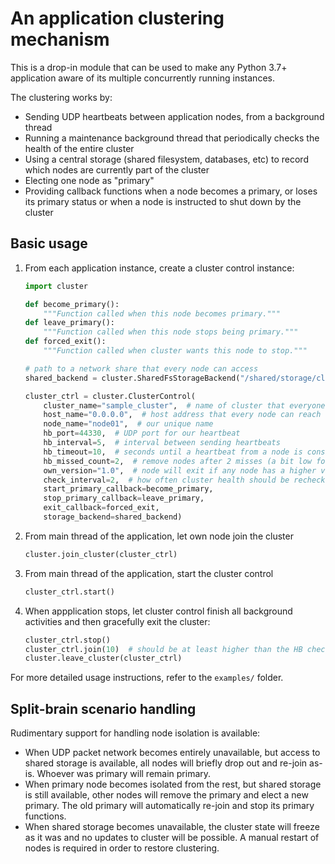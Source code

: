 # An application clustering mechanism

This is a drop-in module that can be used to make any Python 3.7+ application
aware of its multiple concurrently running instances. 

The clustering works by:

 * Sending UDP heartbeats between application nodes, from a background thread
 * Running a maintenance background thread that periodically checks the health
    of the entire cluster
 * Using a central storage (shared filesystem, databases, etc) to record which
    nodes are currently part of the cluster
 * Electing one node as "primary"
 * Providing callback functions when a node becomes a primary, or loses its 
    primary status or when a node is instructed to shut down by the cluster

## Basic usage

1. From each application instance, create a cluster control instance:
    ```python
    import cluster
    
    def become_primary():
        """Function called when this node becomes primary."""
    def leave_primary():
        """Function called when this node stops being primary."""
    def forced_exit():
        """Function called when cluster wants this node to stop."""
    
    # path to a network share that every node can access
    shared_backend = cluster.SharedFsStorageBackend("/shared/storage/clustering")
    
    cluster_ctrl = cluster.ClusterControl(
        cluster_name="sample_cluster",  # name of cluster that everyone joins
        host_name="0.0.0.0",  # host address that every node can reach
        node_name="node01",  # our unique name
        hb_port=44330,  # UDP port for our heartbeat
        hb_interval=5,  # interval between sending heartbeats
        hb_timeout=10,  # seconds until a heartbeat from a node is considered as missed
        hb_missed_count=2,  # remove nodes after 2 misses (a bit low for production)
        own_version="1.0",  # node will exit if any node has a higher version
        check_interval=2,  # how often cluster health should be rechecked
        start_primary_callback=become_primary,
        stop_primary_callback=leave_primary,
        exit_callback=forced_exit,
        storage_backend=shared_backend)
    ```

2. From main thread of the application, let own node join the cluster
    ```python
    cluster.join_cluster(cluster_ctrl)
    ```
    
3. From main thread of the application, start the cluster control
    ```python
    cluster_ctrl.start()
    ```

4. When appplication stops, let cluster control finish all background 
    activities and then gracefully exit the cluster:
    ```python
    cluster_ctrl.stop()
    cluster_ctrl.join(10)  # should be at least higher than the HB check interval
    cluster.leave_cluster(cluster_ctrl)
    ```

For more detailed usage instructions, refer to the `examples/` folder.

## Split-brain scenario handling

Rudimentary support for handling node isolation is available:

* When UDP packet network becomes entirely unavailable, but access to shared
  storage is available, all nodes will briefly drop out and re-join as-is. 
  Whoever was primary will remain primary.
* When primary node becomes isolated from the rest, but shared storage is still 
  available, other nodes will remove the primary and elect a new primary. The 
  old primary will automatically re-join and stop its primary functions.
* When shared storage becomes unavailable, the cluster state will freeze as it
  was and no updates to cluster will be possible. A manual restart of nodes is 
  required in order to restore clustering.
